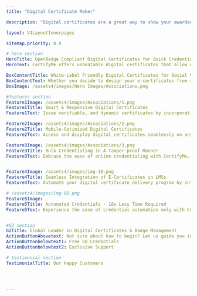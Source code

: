 ```yaml
---
title: "Digital Certificate Maker"

description: "Digital certificates are a great way to show your awardees that you genuinely value their achievements"

layout: V4LayoutInnerpages

sitemap.priority: 0.9

# hero section
HeroTitle: OpenBadge Compliant Digital Certificates for Quick Credentialing
HeroText: CertifyMe offers unbeatable digital certificates that allow easy social sharing, instant verification, hassle-free issuing and 24*7 tracking of credential activities.

BoxContentTitle: White-Label Friendly Digital Certificates for Social Visibility
BoxContentText: Whether you decide to design your e-certificates from scratch or choose a template from our template collection, you have the freedom to rebrand the certificate to match your brand look & feel. Ditch manual certificate creation & automate the credentialing process. Ensure your certificates attract the highest social impressions while also reflecting authentic brand image. Be visible online for organic boost in social engagement and learner enrollment.
BoxImage: /assets4/images/Hero Images/Associations.png

#features section
Feature1Image: /assets4/images/Associations/1.png
Feature1Title: Smart & Responsive Digital Certificates
Feature1Text: Issue verifiable, and dynamic certificates by incorporating real-time data such as issue dates, expiration dates, course details, or achievement scores. Create an immersive certification experience that eliminates any doubts about the legitimacy of the e-certificates.

Feature2Image: /assets4/images/Associations/2.png
Feature2Title: Mobile-Optimized Digital Certificates
Feature2Text: Access and display digital certificates seamlessly on any device, including smartphones and tablets. Choose a suitable mobile-optimized design for a smooth user experience, and present learner achievements on the go.

Feature3Image: /assets4/images/Associations/3.png
Feature3Title: Bulk Credentialing in A Tamper-proof Manner
Feature3Text: Embrace the ease of online credentialing with CertifyMe. Press a single button and automatically send your certificates & badges to all recipients. Simplify the process of providing a ‘seal of approval’ to learners & members to progress their careers.


Feature4Image: /assets4/images/img-10.png
Feature4Title: Seamless Integration of E-Certificates in LMSs
Feature4Text: Automate your digital certificate delivery program by integrating us into your existing learning management systems following a no-code integration process. Effortlessly manage your recipient data without the worry of data theft.

# /assets4/images/img-08.png
Feature5Image:
Feature5Title: Automated Credentials - 16x Less Time Required
Feature5Text: Experience the ease of credential automation only with CertifyMe. Quick delivery and tracking of as many credentials as you issue. Don’t be in the dark anymore about the future of credentials offered by you - track them down whenever you want, wherever you want.<br> Integrate us into your learning management system (LMSs) for a simplified yet effective credential management solution.


#G2 section
G2Title: Global Leader in Digital Certificates & Badge Management
ActionButtonAbovetext: Not sure about how to begin? Let us guide you in the right direction!
ActionButtonbelowtext1: Free 50 Credentials
ActionButtonbelowtext2: Exclusive Support

# testimonial section
TestimonialTitle: Our Happy Customers




---
```

